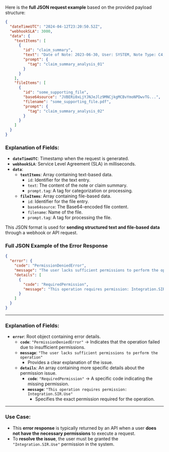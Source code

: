 Here is the **full JSON request example** based on the provided payload structure:

```json
{
  "dateTimeUTC": "2024-04-12T23:20:50.52Z",
  "webhookSLA": 3000,
  "data": {
    "textItems": [
      {
        "id": "claim_summary",
        "text": "Date of Note: 2023-06-30, User: SYSTEM, Note Type: C4, \"Claim Note: \\\" The claim was evaluated as ...",
        "prompt": {
          "tag": "claim_summary_analysis_01"
        }
      }
    ],
    "fileItems": [
      {
        "id": "some_supporting_file",
        "base64source": "JVBERi0xLjYJNJeJlz9MNCjkgMCBvYmoNPDwvTG...",
        "filename": "some_supporting_file.pdf",
        "prompt": {
          "tag": "claim_summary_analysis_02"
        }
      }
    ]
  }
}
```

### **Explanation of Fields:**
- **`dateTimeUTC`**: Timestamp when the request is generated.
- **`webhookSLA`**: Service Level Agreement (SLA) in milliseconds.
- **`data`**:
  - **`textItems`**: Array containing text-based data.
    - `id`: Identifier for the text entry.
    - `text`: The content of the note or claim summary.
    - `prompt.tag`: A tag for categorization or processing.
  - **`fileItems`**: Array containing file-based data.
    - `id`: Identifier for the file entry.
    - `base64source`: The Base64-encoded file content.
    - `filename`: Name of the file.
    - `prompt.tag`: A tag for processing the file.

This JSON format is used for **sending structured text and file-based data** through a webhook or API request. 

### **Full JSON Example of the Error Response**

```json
{
  "error": {
    "code": "PermissionDeniedError",
    "message": "The user lacks sufficient permissions to perform the operation",
    "details": [
      {
        "code": "RequiredPermission",
        "message": "This operation requires permission: Integration.SIR.Use"
      }
    ]
  }
}
```

---

### **Explanation of Fields:**
- **`error`**: Root object containing error details.
  - **`code`**: `"PermissionDeniedError"` → Indicates that the operation failed due to insufficient permissions.
  - **`message`**: `"The user lacks sufficient permissions to perform the operation"`  
    - Provides a clear explanation of the issue.
  - **`details`**: An array containing more specific details about the permission issue.
    - **`code`**: `"RequiredPermission"` → A specific code indicating the missing permission.
    - **`message`**: `"This operation requires permission: Integration.SIR.Use"`  
      - Specifies the exact permission required for the operation.

---

### **Use Case:**
- This **error response** is typically returned by an API when a user **does not have the necessary permissions** to execute a request.
- To **resolve the issue**, the user must be granted the `"Integration.SIR.Use"` permission in the system.
